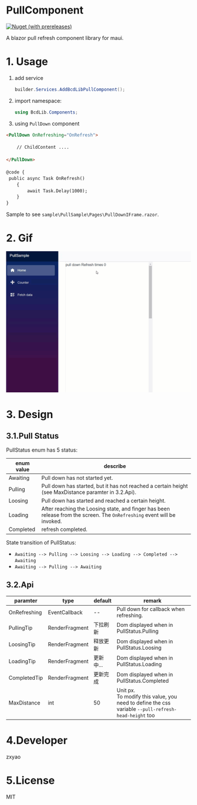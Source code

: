 # PullComponent
[![Nuget (with prereleases)](https://img.shields.io/nuget/vpre/BcdLib.PullComponent)](https://www.nuget.org/packages/BcdLib.PullComponent/)

A blazor pull refresh component library for maui.

# 1. Usage

1. add service
   ```c#
   builder.Services.AddBcdLibPullComponent();
   ```

2. import namespace:

   ```c#
   using BcdLib.Components;
   ```

3.  using `PullDown` component

   ```html
   <PullDown OnRefreshing="OnRefresh">
   
       // ChildContent ....
   
   </PullDown>
   
   @code {
   	public async Task OnRefresh()
       {
           await Task.Delay(1000);
       }
   }
   ```

   Sample to see `sample\PullSample\Pages\PullDownIFrame.razor`.

# 2. Gif

![](https://github.com/BcdLib/PullComponent/blob/main/.assets/README/PullDown.gif)

# 3. Design

## 3.1.Pull Status

PullStatus enum has 5 status:

| enum value | describe                                                     |
| ---------- | ------------------------------------------------------------ |
| Awaiting   | Pull down has not started yet.                               |
| Pulling    | Pull down has started, but it has not reached a certain height (see MaxDistance paramter in 3.2.Api). |
| Loosing    | Pull down has started and reached a certain height.          |
| Loading    | After reaching the Loosing state, and finger has been release from the screen. The `OnRefreshing` event will be invoked. |
| Completed  | refresh completed.                                           |

State transition of PullStatus:

- `Awaiting --> Pulling --> Loosing --> Loading --> Completed --> Awaiting `
- `Awaiting --> Pulling --> Awaiting `

## 3.2.Api

| paramter     | type           | default   | remark                                                       |
| ------------ | -------------- | --------- | ------------------------------------------------------------ |
| OnRefreshing | EventCallback  | --        | Pull down for callback when refreshing.                      |
| PullingTip   | RenderFragment | 下拉刷新  | Dom displayed when in PullStatus.Pulling                     |
| LoosingTip   | RenderFragment | 释放更新  | Dom displayed when in PullStatus.Loosing                     |
| LoadingTip   | RenderFragment | 更新中... | Dom displayed when in PullStatus.Loading                     |
| CompletedTip | RenderFragment | 更新完成  | Dom displayed when in PullStatus.Completed                   |
| MaxDistance  | int            | 50        | Unit px.<br />To modify this value, you need to define the css variable  `--pull-refresh-head-height` too |

# 4.Developer

zxyao

# 5.License

MIT

